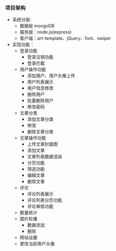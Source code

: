 ### 项目架构 
- 系统分层: 
    - 数据层 mongoDB
    - 服务层：node.js(express)
    - 客户端：art-template、jQuery、font、swiper
- 实现功能：
    - 登录功能
        - 登录注销功能
        - 登录拦截
    - 用户操作功能
        - 添加用户、用户头像上传
        - 用户列表展示
        - 用户信息修改
        - 删除用户
        - 批量删除用户
        - 修改密码
    - 文章分类
        - 添加文章分类
        - 修改
        - 删除文章分类
    - 文章操作功能
        - 上传文章封面图
        - 添加文章
        - 文章列表数据渲染
        - 分页功能
        - 筛选功能
        - 编辑文章
        - 删除文章
    - 评论
        - 评论列表展示
        - 评论列表分页功能
        - 评论审核功能
    - 数量统计
    - 图片轮播
        - 数据添加
        - 删除
    - 网站设置
    - 更改当前用户头像